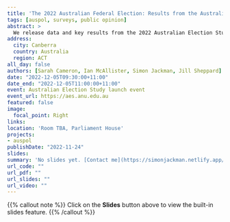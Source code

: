 ```yaml
---
title: 'The 2022 Australian Federal Election: Results from the Australian Election Study'
tags: [auspol, surveys, public opinion]
abstract: >
  We release data and key results from the 2022 Australian Election Study.  To be discussed at the launch: on-going drift away from major parties, age and gender gaps in party support, vastly different evaluations of the two leaders, implications for Australian party politics and public policy. 
address:
  city: Canberra
  country: Australia
  region: ACT
all_day: false
authors: [Sarah Cameron, Ian McAllister, Simon Jackman, Jill Sheppard]
date: "2022-12-05T09:30:00+11:00"
date_end: "2022-12-05T11:00:00+11:00"
event: Australian Election Study launch event
event_url: https://aes.anu.edu.au
featured: false
image:
  focal_point: Right
links:
location: 'Room TBA, Parliament House'
projects:
- auspol
publishDate: "2022-11-24"
slides: 
summary: 'No slides yet. [Contact me](https://simonjackman.netlify.app/#contact) if you would like to attend in person, as this event is being held in a "after security" area of Parliament House.'
url_code: ""
url_pdf: ""
url_slides: ""
url_video: ""
---
```


{{% callout note %}}
Click on the **Slides** button above to view the built-in slides feature.
{{% /callout %}}


